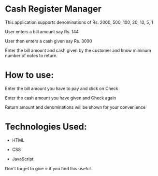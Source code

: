 # Cash Register Manager

This application supports denominations of Rs. 2000, 500, 100, 20, 10, 5, 1

User enters a bill amount say Rs. 144

User then enters a cash given say Rs. 3000

Enter the bill amount and cash given by the customer and know minimum number of notes to return.

# How to use:

Enter the bill amount you have to pay and click on Check

Enter the cash amount you have given and Check again

Return amount and denominations will be shown for your convenience

# Technologies Used:

- HTML

- CSS

- JavaScript

Don't forget to give ⭐ if you find this useful.
